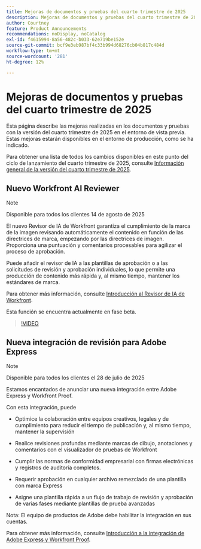 ```yaml
---
title: Mejoras de documentos y pruebas del cuarto trimestre de 2025
description: Mejoras de documentos y pruebas del cuarto trimestre de 2025
author: Courtney
feature: Product Announcements
recommendations: noDisplay, noCatalog
exl-id: f4615994-8a56-482c-b033-62e719be152e
source-git-commit: bcf9e3eb987bf4c33b994d68276cb04b817c484d
workflow-type: tm+mt
source-wordcount: '281'
ht-degree: 12%

---
```


# Mejoras de documentos y pruebas del cuarto trimestre de 2025

Esta página describe las mejoras realizadas en los documentos y pruebas con la versión del cuarto trimestre de 2025 en el entorno de vista previa. Estas mejoras estarán disponibles en el entorno de producción, como se ha indicado.

Para obtener una lista de todos los cambios disponibles en este punto del ciclo de lanzamiento del cuarto trimestre de 2025, consulte [Información general de la versión del cuarto trimestre de 2025](/help/quicksilver/product-announcements/product-releases/25-q4-release-activity/25-q4-release-overview.md).

## Nuevo Workfront AI Reviewer

>[!NOTE]
>
>Disponible para todos los clientes 14 de agosto de 2025

El nuevo Revisor de IA de Workfront garantiza el cumplimiento de la marca de la imagen revisando automáticamente el contenido en función de las directrices de marca, empezando por las directrices de imagen. Proporciona una puntuación y comentarios procesables para agilizar el proceso de aprobación.

Puede añadir el revisor de IA a las plantillas de aprobación o a las solicitudes de revisión y aprobación individuales, lo que permite una producción de contenido más rápida y, al mismo tiempo, mantener los estándares de marca.

Para obtener más información, consulte [Introducción al Revisor de IA de Workfront](/help/quicksilver/review-and-approve-work/document-reviews-and-approvals/wf-ai-reviewer.md).

Esta función se encuentra actualmente en fase beta.

>[!VIDEO](https://video.tv.adobe.com/v/3470847/)

## Nueva integración de revisión para Adobe Express

>[!NOTE]
>
>Disponible para todos los clientes el 28 de julio de 2025


Estamos encantados de anunciar una nueva integración entre Adobe Express y Workfront Proof.

Con esta integración, puede

* Optimice la colaboración entre equipos creativos, legales y de cumplimiento para reducir el tiempo de publicación y, al mismo tiempo, mantener la supervisión

* Realice revisiones profundas mediante marcas de dibujo, anotaciones y comentarios con el visualizador de pruebas de Workfront

* Cumplir las normas de conformidad empresarial con firmas electrónicas y registros de auditoría completos.

* Requerir aprobación en cualquier archivo remezclado de una plantilla con marca Express

* Asigne una plantilla rápida a un flujo de trabajo de revisión y aprobación de varias fases mediante plantillas de prueba avanzadas

Nota: El equipo de productos de Adobe debe habilitar la integración en sus cuentas.

Para obtener más información, consulte [Introducción a la integración de Adobe Express y Workfront Proof](/help/quicksilver/workfront-integrations-and-apps/review-and-approval-integrations/wf-proof-and-express.md).
